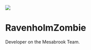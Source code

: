 ![](https://crafatar.com/renders/body/c2907bdd-9aba-4c20-b83b-ddb41c004e78?scale=5)
# RavenholmZombie

Developer on the Mesabrook Team.
